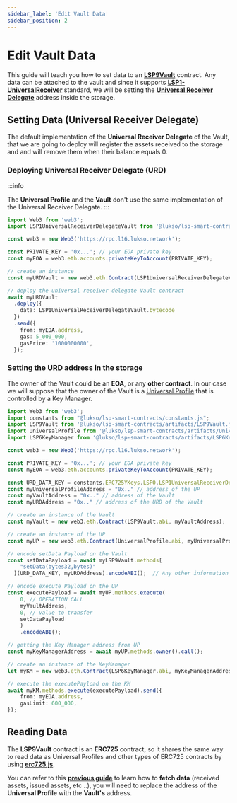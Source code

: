 ```yaml
---
sidebar_label: 'Edit Vault Data'
sidebar_position: 2
---
```


# Edit Vault Data

This guide will teach you how to set data to an **[LSP9Vault](../../standards/smart-contracts/lsp9-vault.md)** contract. Any data can be attached to the vault and since it supports **[LSP1-UniversalReceiver](../../standards/generic-standards/lsp1-universal-receiver.md)** standard, we will be setting the [**Universal Receiver Delegate**](../../standards/smart-contracts/lsp1-universal-receiver-delegate-vault.md) address inside the storage.

## Setting Data (Universal Receiver Delegate)

The default implementation of the **Universal Receiver Delegate** of the Vault, that we are going to deploy will register the assets received to the storage and and will remove them when their balance equals 0.

### Deploying Universal Receiver Delegate (URD)

:::info

The **Universal Profile** and the **Vault** don't use the same implementation of the Universal Receiver Delegate.
:::

```typescript title="Deploying the Universal Receiver Delegate of the vault"
import Web3 from 'web3';
import LSP1UniversalReceiverDelegateVault from '@lukso/lsp-smart-contracts/artifacts/LSP1UniversalReceiverDelegateVault.json';

const web3 = new Web3('https://rpc.l16.lukso.network');

const PRIVATE_KEY = '0x...'; // your EOA private key
const myEOA = web3.eth.accounts.privateKeyToAccount(PRIVATE_KEY);

// create an instance
const myURDVault = new web3.eth.Contract(LSP1UniversalReceiverDelegateVault.abi);

// deploy the universal receiver delegate Vault contract
await myURDVault
  .deploy({
    data: LSP1UniversalReceiverDelegateVault.bytecode
  })
  .send({
    from: myEOA.address,
    gas: 5_000_000,
    gasPrice: '1000000000',
  });
```

### Setting the URD address in the storage

The owner of the Vault could be an **EOA**, or any **other contract**. In our case we will suppose that the owner of the Vault is a [Universal Profile](../../standards/universal-profile/introduction.md) that is controlled by a Key Manager.

```typescript title="Setting the URD address in the storage"
import Web3 from 'web3';
import constants from "@lukso/lsp-smart-contracts/constants.js";
import LSP9Vault from '@lukso/lsp-smart-contracts/artifacts/LSP9Vault.json';
import UniversalProfile from '@lukso/lsp-smart-contracts/artifacts/UniversalProfile.json';
import LSP6KeyManager from '@lukso/lsp-smart-contracts/artifacts/LSP6KeyManager.json';

const web3 = new Web3('https://rpc.l16.lukso.network');

const PRIVATE_KEY = '0x...'; // your EOA private key
const myEOA = web3.eth.accounts.privateKeyToAccount(PRIVATE_KEY);

const URD_DATA_KEY = constants.ERC725YKeys.LSP0.LSP1UniversalReceiverDelegate;
const myUniversalProfileAddress = "0x.." // address of the UP
const myVaultAddress = "0x.." // address of the Vault
const myURDAddress = "0x.." // address of the URD of the Vault 

// create an instance of the Vault
const myVault = new web3.eth.Contract(LSP9Vault.abi, myVaultAddress);

// create an instance of the UP
const myUP = new web3.eth.Contract(UniversalProfile.abi, myUniversalProfileAddress);

// encode setData Payload on the Vault
const setDataPayload = await myLSP9Vault.methods[
    "setData(bytes32,bytes)"
  ](URD_DATA_KEY, myURDAddress).encodeABI();  // Any other information can be stored here

// encode execute Payload on the UP
const executePayload = await myUP.methods.execute(
    0, // OPERATION CALL
    myVaultAddress,
    0, // value to transfer
    setDataPayload
    )
    .encodeABI();

// getting the Key Manager address from UP
const myKeyManagerAddress = await myUP.methods.owner().call();

// create an instance of the KeyManager
let myKM = new web3.eth.Contract(LSP6KeyManager.abi, myKeyManagerAddress);

// execute the executePayload on the KM
await myKM.methods.execute(executePayload).send({
    from: myEOA.address,
    gasLimit: 600_000,
});
```

## Reading Data

The **LSP9Vault** contract is an **ERC725** contract, so it shares the same way to read data as Universal Profiles and other types of ERC725 contracts by using **[erc725.js](../../tools/erc725js/getting-started.md)**.

You can refer to this **[previous guide](../universal-profile/read-profile-data.md)** to learn how to **fetch data** (received assets, issued assets, etc ..), you will need to replace the address of the **Universal Profile** with the **Vault's** address.
